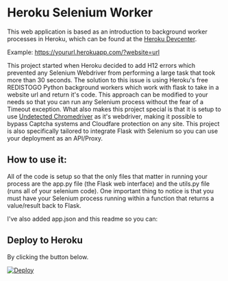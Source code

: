 # Heroku Selenium Worker

This web application is based as an introduction to background worker processes in Heroku, which can be found at the [Heroku Devcenter](https://devcenter.heroku.com/articles/python-rq).

Example: https://yoururl.herokuapp.com/?website=url

This project started when Heroku decided to add H12 errors which prevented any Selenium Webdriver from performing a large task that took more than 30 seconds. The solution to this issue is using Heroku's free REDISTOGO Python background workers which work with flask to take in a website url and return it's code. This approach can be modified to your needs so that you can run any Selenium process without the fear of a Timeout exception.
What also makes this project special is that it is setup to use [Undetected Chromedriver](https://github.com/ultrafunkamsterdam/undetected-chromedriver) as it's webdriver, making it possible to bypass Captcha systems and Cloudfare protection on any site.
This project is also specifically tailored to integrate Flask with Selenium so you can use your deployment as an API/Proxy.

## How to use it:

All of the code is setup so that the only files that matter in running your process are the app.py file (the Flask web interface) and the utils.py file (runs all of your selenium code).
One important thing to notice is that you must have your Selenium process running within a function that returns a value/result back to Flask.

I've also added app.json and this readme so you can:

## Deploy to Heroku
By clicking the button below.

[![Deploy](https://www.herokucdn.com/deploy/button.svg)](https://heroku.com/deploy)
